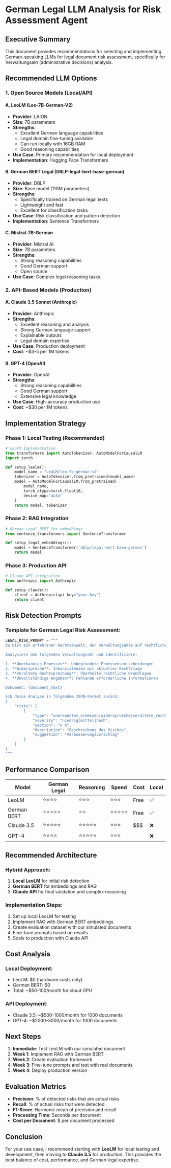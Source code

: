 # German Legal LLM Analysis for Risk Assessment Agent

## Executive Summary

This document provides recommendations for selecting and implementing German-speaking LLMs for legal document risk assessment, specifically for Verwaltungsakt (administrative decisions) analysis.

## Recommended LLM Options

### 1. **Open Source Models (Local/API)**

#### A. **LeoLM (Leo-7B-German-V2)**
- **Provider**: LAION
- **Size**: 7B parameters
- **Strengths**: 
  - Excellent German language capabilities
  - Legal domain fine-tuning available
  - Can run locally with 16GB RAM
  - Good reasoning capabilities
- **Use Case**: Primary recommendation for local deployment
- **Implementation**: Hugging Face Transformers

#### B. **German BERT Legal (DBLP-legal-bert-base-german)**
- **Provider**: DBLP
- **Size**: Base model (110M parameters)
- **Strengths**:
  - Specifically trained on German legal texts
  - Lightweight and fast
  - Excellent for classification tasks
- **Use Case**: Risk classification and pattern detection
- **Implementation**: Sentence Transformers

#### C. **Mistral-7B-German**
- **Provider**: Mistral AI
- **Size**: 7B parameters
- **Strengths**:
  - Strong reasoning capabilities
  - Good German support
  - Open source
- **Use Case**: Complex legal reasoning tasks

### 2. **API-Based Models (Production)**

#### A. **Claude 3.5 Sonnet (Anthropic)**
- **Provider**: Anthropic
- **Strengths**:
  - Excellent reasoning and analysis
  - Strong German language support
  - Explainable outputs
  - Legal domain expertise
- **Use Case**: Production deployment
- **Cost**: ~$3-5 per 1M tokens

#### B. **GPT-4 (OpenAI)**
- **Provider**: OpenAI
- **Strengths**:
  - Strong reasoning capabilities
  - Good German support
  - Extensive legal knowledge
- **Use Case**: High-accuracy production use
- **Cost**: ~$30 per 1M tokens

## Implementation Strategy

### Phase 1: Local Testing (Recommended)
```python
# LeoLM Implementation
from transformers import AutoTokenizer, AutoModelForCausalLM
import torch

def setup_leolm():
    model_name = "LeoLM/leo-7b-german-v2"
    tokenizer = AutoTokenizer.from_pretrained(model_name)
    model = AutoModelForCausalLM.from_pretrained(
        model_name,
        torch_dtype=torch.float16,
        device_map="auto"
    )
    return model, tokenizer
```

### Phase 2: RAG Integration
```python
# German Legal BERT for embeddings
from sentence_transformers import SentenceTransformer

def setup_legal_embeddings():
    model = SentenceTransformer('dblp/legal-bert-base-german')
    return model
```

### Phase 3: Production API
```python
# Claude API integration
from anthropic import Anthropic

def setup_claude():
    client = Anthropic(api_key="your-key")
    return client
```

## Risk Detection Prompts

### Template for German Legal Risk Assessment:
```python
LEGAL_RISK_PROMPT = """
Du bist ein erfahrener Rechtsanwalt, der Verwaltungsakte auf rechtliche Risiken prüft.

Analysiere den folgenden Verwaltungsakt und identifiziere:

1. **Unerkanntes Ermessen**: Unbegründete Ermessensentscheidungen
2. **Widersprüche**: Inkonsistenzen mit aktueller Rechtslage
3. **Veraltete Rechtsprechung**: Überholte rechtliche Grundlagen
4. **Unvollständige Angaben**: Fehlende erforderliche Informationen

Dokument: {document_text}

Gib deine Analyse in folgendem JSON-Format zurück:
{
    "risks": [
        {
            "type": "unerkanntes_ermessen|widersprueche|veraltete_rechtsprechung|unvollstaendige_angaben",
            "severity": "niedrig|mittel|hoch",
            "section": "§ X",
            "description": "Beschreibung des Risikos",
            "suggestion": "Verbesserungsvorschlag"
        }
    ]
}
"""
```

## Performance Comparison

| Model | German Legal | Reasoning | Speed | Cost | Local |
|-------|-------------|-----------|-------|------|-------|
| LeoLM | ⭐⭐⭐⭐ | ⭐⭐⭐ | ⭐⭐⭐ | Free | ✅ |
| German BERT | ⭐⭐⭐⭐⭐ | ⭐⭐ | ⭐⭐⭐⭐⭐ | Free | ✅ |
| Claude 3.5 | ⭐⭐⭐⭐⭐ | ⭐⭐⭐⭐⭐ | ⭐⭐⭐ | $$$ | ❌ |
| GPT-4 | ⭐⭐⭐⭐ | ⭐⭐⭐⭐⭐ | ⭐⭐⭐ | $$$$ | ❌ |

## Recommended Architecture

### Hybrid Approach:
1. **Local LeoLM** for initial risk detection
2. **German BERT** for embeddings and RAG
3. **Claude API** for final validation and complex reasoning

### Implementation Steps:
1. Set up local LeoLM for testing
2. Implement RAG with German BERT embeddings
3. Create evaluation dataset with our simulated documents
4. Fine-tune prompts based on results
5. Scale to production with Claude API

## Cost Analysis

### Local Deployment:
- LeoLM: $0 (hardware costs only)
- German BERT: $0
- Total: ~$50-100/month for cloud GPU

### API Deployment:
- Claude 3.5: ~$500-1000/month for 1000 documents
- GPT-4: ~$2000-3000/month for 1000 documents

## Next Steps

1. **Immediate**: Test LeoLM with our simulated document
2. **Week 1**: Implement RAG with German BERT
3. **Week 2**: Create evaluation framework
4. **Week 3**: Fine-tune prompts and test with real documents
5. **Week 4**: Deploy production version

## Evaluation Metrics

- **Precision**: % of detected risks that are actual risks
- **Recall**: % of actual risks that were detected
- **F1-Score**: Harmonic mean of precision and recall
- **Processing Time**: Seconds per document
- **Cost per Document**: $ per document processed

## Conclusion

For your use case, I recommend starting with **LeoLM** for local testing and development, then moving to **Claude 3.5** for production. This provides the best balance of cost, performance, and German legal expertise.